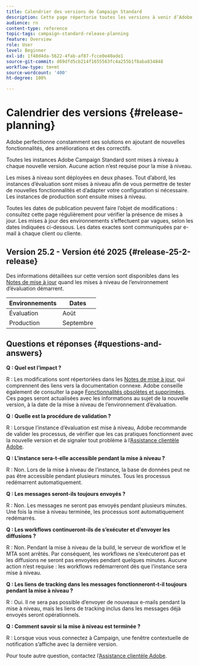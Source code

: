 ```yaml
---
title: Calendrier des versions de Campaign Standard
description: Cette page répertorie toutes les versions à venir d’Adobe Campaign Standard.
audience: rn
content-type: reference
topic-tags: campaign-standard-release-planning
feature: Overview
role: User
level: Beginner
exl-id: 1f48d4da-5622-4fab-af87-fcce0e40ade1
source-git-commit: d69dfd5cb214f1655563fc4a255b1f8aba834848
workflow-type: tm+mt
source-wordcount: '400'
ht-degree: 100%

---
```


# Calendrier des versions {#release-planning}

Adobe perfectionne constamment ses solutions en ajoutant de nouvelles fonctionnalités, des améliorations et des correctifs.

Toutes les instances Adobe Campaign Standard sont mises à niveau à chaque nouvelle version. Aucune action n’est requise pour la mise à niveau.

Les mises à niveau sont déployées en deux phases. Tout d’abord, les instances d’évaluation sont mises à niveau afin de vous permettre de tester de nouvelles fonctionnalités et d’adapter votre configuration si nécessaire. Les instances de production sont ensuite mises à niveau.

Toutes les dates de publication peuvent faire l’objet de modifications : consultez cette page régulièrement pour vérifier la présence de mises à jour. Les mises à jour des environnements s’effectuent par vagues, selon les dates indiquées ci-dessous. Les dates exactes sont communiquées par e-mail à chaque client ou cliente.

## Version 25.2 - Version été 2025 {#release-25-2-release}

Des informations détaillées sur cette version sont disponibles dans les [Notes de mise à jour](release-notes.md) quand les mises à niveau de l’environnement d’évaluation démarrent.

<table>
 <thead>
  <tr>
   <th> Environnements </th>
   <th> Dates</th>
   <!--th> General Availability </th-->
  </tr>
 </thead>
 <tbody>
  <tr>
   <td>Évaluation </td>
   <td>Août </td>
   <!--td>2025 - Dates to be confirmed</td-->
  </tr>
  <tr>
   <td>Production </td>
   <td>Septembre </td>
   <!--td>2025 - Dates to be confirmed</td-->
  </tr>
 </tbody>
</table>

## Questions et réponses {#questions-and-answers}

**Q : Quel est l’impact ?**

R : Les modifications sont répertoriées dans les [Notes de mise à jour](../../rn/using/release-notes.md), qui comprennent des liens vers la documentation connexe. Adobe conseille également de consulter la page [Fonctionnalités obsolètes et supprimées](../../rn/using/deprecated-features.md). Ces pages seront actualisées avec les informations au sujet de la nouvelle version, à la date de la mise à niveau de l’environnement d’évaluation.

**Q : Quelle est la procédure de validation ?**

R : Lorsque l’instance d’évaluation est mise à niveau, Adobe recommande de valider les processus, de vérifier que les cas pratiques fonctionnent avec la nouvelle version et de signaler tout problème à l’[Assistance clientèle Adobe](https://helpx.adobe.com/fr/enterprise/using/support-for-experience-cloud.html).

**Q : L’instance sera-t-elle accessible pendant la mise à niveau ?**

R : Non. Lors de la mise à niveau de l’instance, la base de données peut ne pas être accessible pendant plusieurs minutes. Tous les processus redémarrent automatiquement.

**Q : Les messages seront-ils toujours envoyés ?**

R : Non. Les messages ne seront pas envoyés pendant plusieurs minutes. Une fois la mise à niveau terminée, les processus sont automatiquement redémarrés.

**Q : Les workflows continueront-ils de s’exécuter et d’envoyer les diffusions ?**

R : Non. Pendant la mise à niveau de la build, le serveur de workflow et le MTA sont arrêtés. Par conséquent, les workflows ne s’exécuteront pas et les diffusions ne seront pas envoyées pendant quelques minutes. Aucune action n’est requise : les workflows redémarreront dès que l’instance sera mise à niveau.

**Q : Les liens de tracking dans les messages fonctionneront-t-il toujours pendant la mise à niveau ?**

R : Oui. Il ne sera pas possible d’envoyer de nouveaux e-mails pendant la mise à niveau, mais les liens de tracking inclus dans les messages déjà envoyés seront opérationnels.

**Q : Comment savoir si la mise à niveau est terminée ?**

R : Lorsque vous vous connectez à Campaign, une fenêtre contextuelle de notification s’affiche avec la dernière version.

Pour toute autre question, contactez l’[Assistance clientèle Adobe](https://helpx.adobe.com/fr/enterprise/using/support-for-experience-cloud.html).
